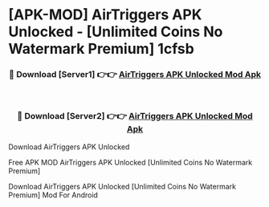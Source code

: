 # [APK-MOD] AirTriggers APK Unlocked - [Unlimited Coins No Watermark Premium] 1cfsb



<div align="center">
<h3>🔴 Download [Server1] 👉👉 <a href="https://momento.my/?title=AirTriggers_APK_Unlocked">AirTriggers APK Unlocked Mod Apk</a></h3><br>

<h3>🔴 Download [Server2] 👉👉 <a href="https://momento.my/?title=AirTriggers_APK_Unlocked">AirTriggers APK Unlocked Mod Apk</a></h3>
</div>



Download AirTriggers APK Unlocked 

Free APK MOD AirTriggers APK Unlocked [Unlimited Coins No Watermark Premium]

Download AirTriggers APK Unlocked [Unlimited Coins No Watermark Premium] Mod For Android

